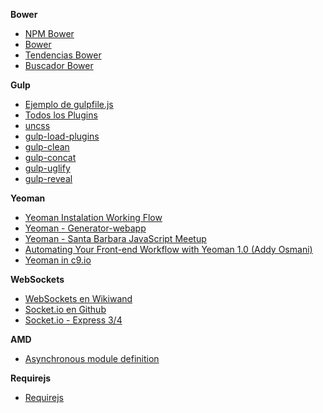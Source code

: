 **Bower**

- [NPM Bower](https://www.npmjs.com/package/bower)
- [Bower](http://bower.io/)
- [Tendencias Bower](http://bower.io/stats/)
- [Buscador Bower](http://bower.io/search/)


**Gulp**

- [Ejemplo de gulpfile.js](https://gist.github.com/torgeir/8507130)
- [Todos los Plugins](http://gulpjs.com/plugins/)
- [uncss](https://www.npmjs.com/package/gulp-uncss/)
- [gulp-load-plugins](https://www.npmjs.com/package/gulp-load-plugins/)
- [gulp-clean](https://github.com/peter-vilja/gulp-clean)
- [gulp-concat](https://github.com/contra/gulp-concat)
- [gulp-uglify](https://github.com/terinjokes/gulp-uglify)
- [gulp-reveal](https://www.npmjs.com/package/gulp-reveal)


**Yeoman**

- [Yeoman Instalation Working Flow](https://www.youtube.com/watch?v=zBt2g9ekiug)
- [Yeoman - Generator-webapp](https://github.com/yeoman/generator-webapp)
- [Yeoman - Santa Barbara JavaScript Meetup](http://www.slideshare.net/tim_doherty/yeoman-santa-barbara-bjava-scriptmeetup)
- [Automating Your Front-end Workflow with Yeoman 1.0 (Addy Osmani)](https://www.youtube.com/watch?v=1OAfGm_cI6Y)
- [Yeoman in c9.io](https://c9.io/blog/how-to-use-yeoman-on-cloud9/)


**WebSockets**

- [WebSockets en Wikiwand](https://www.wikiwand.com/es/WebSocket)
- [Socket.io en Github](https://github.com/socketio/socket.io)
- [Socket.io - Express 3/4](http://socket.io/docs/#using-with-express-3/4)


**AMD**

- [Asynchronous module definition](https://www.wikiwand.com/es/Asynchronous_module_definition)


**Requirejs**

- [Requirejs](http://requirejs.org/)